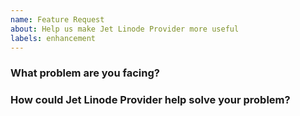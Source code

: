 ```yaml
---
name: Feature Request
about: Help us make Jet Linode Provider more useful
labels: enhancement
---
```

<!--
Thank you for helping to improve Jet Linode Provider!

Please be sure to search for open issues before raising a new one. We use issues
for bug reports and feature requests. Please find us at https://slack.crossplane.io
for questions, support, and discussion.
-->

### What problem are you facing?
<!--
Please tell us a little about your use case - it's okay if it's hypothetical!
Leading with this context helps frame the feature request so we can ensure we
implement it sensibly.
--->

### How could Jet Linode Provider help solve your problem?
<!--
Let us know how you think Jet Linode Provider could help with your use case.
-->
